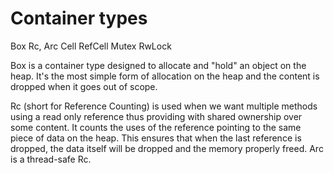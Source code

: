 # Container types

Box
Rc, Arc
Cell
RefCell
Mutex
RwLock

Box is a container type designed to allocate and "hold" an object on the heap. It's the most simple form of allocation on the heap and the content is dropped when it goes out of scope.

Rc (short for Reference Counting) is used when we want multiple methods using a read only reference thus providing with shared ownership over some content. It counts the uses of the reference pointing to the same piece of data on the heap. This ensures that when the last reference is dropped, the data itself will be dropped and the memory properly freed.
Arc is a thread-safe Rc.
